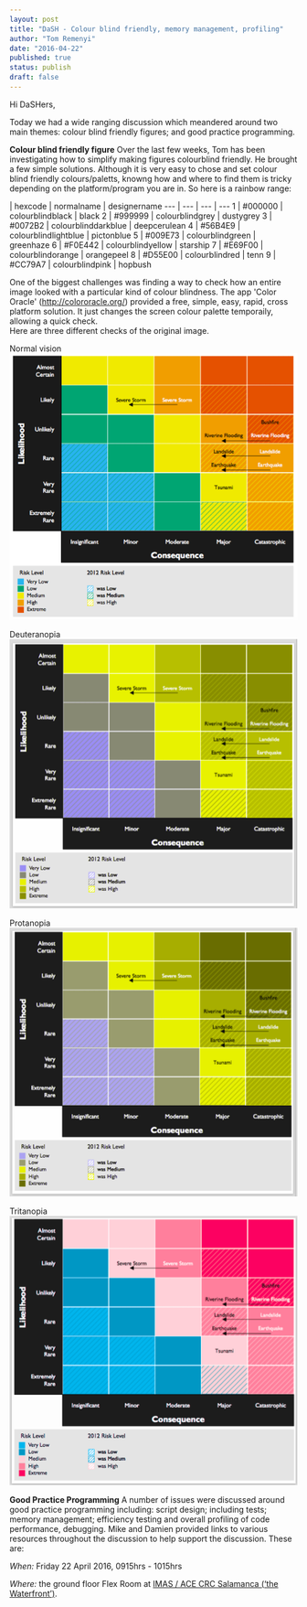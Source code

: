 ```yaml
---
layout: post
title: "DaSH - Colour blind friendly, memory management, profiling"
author: "Tom Remenyi"
date: "2016-04-22"
published: true
status: publish
draft: false
---
```

 
Hi DaSHers, 

Today we had a wide ranging discussion which meandered around two main themes:  colour blind friendly figures; and good practice programming.

**Colour blind friendly figure**
Over the last few weeks, Tom has been investigating how to simplify making figures colourblind friendly. He brought a few simple solutions.  Although it is very easy to chose and set colour blind friendly colours/paletts, knowng how and where to find them is tricky depending on the platform/program you are in.  So here is a rainbow range:

 | hexcode | normalname | designername
--- | --- | --- | ---
1 | #000000 | colourblindblack | black
2 | #999999 | colourblindgrey | dustygrey
3 | #0072B2 | colourblinddarkblue | deepcerulean
4 | #56B4E9 | colourblindlightblue | pictonblue
5 | #009E73 | colourblindgreen | greenhaze
6 | #F0E442 | colourblindyellow | starship
7 | #E69F00 | colourblindorange | orangepeel
8 | #D55E00 | colourblindred | tenn
9 | #CC79A7 | colourblindpink | hopbush

One of the biggest challenges was finding a way to check how an entire image looked with a particular kind of colour blindness.  The app 'Color Oracle' (http://colororacle.org/) provided a free, simple, easy, rapid, cross platform solution. It just changes the screen colour palette temporaily, allowing a quick check.  
Here are three different checks of the original image.  

Normal vision
![imageref](/figures/colourblindfriendly/TSNDRA_normal_vision_colours.png)

Deuteranopia
![imageref](/figures/colourblindfriendly/TSNDRA_colorblind_test_1.png)

Protanopia
![imageref](/figures/colourblindfriendly/TSNDRA_colorblind_test_2.png)

Tritanopia
![imageref](/figures/colourblindfriendly/TSNDRA_colorblind_test_3.png)

**Good Practice Programming**
A number of issues were discussed around good practice programming including: script design; including tests; memory management; efficiency testing and overall profiling of code performance, debugging. Mike and Damien provided links to various resources throughout the discussion to help support the discussion.  These are:

  
*When:*
Friday 22 April 2016, 0915hrs - 1015hrs

*Where:*
the ground floor Flex Room at [IMAS / ACE CRC Salamanca (‘the Waterfront’)](https://www.google.com.au/maps/place/Antarctic+Climate+%26+Ecosystems+CRC/@-42.8864995,147.3332809,17.25z/data=!4m2!3m1!1s0x0000000000000000:0x6643069d32752fb7).

